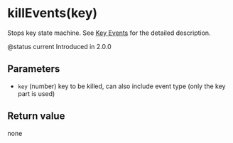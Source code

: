 # killEvents(key)



Stops key state machine. See [Key Events](../key_events.md) for the detailed description.

@status current Introduced in 2.0.0



## Parameters

* `key` (number) key to be killed, can also include event type (only the key part is used)



## Return value

none


